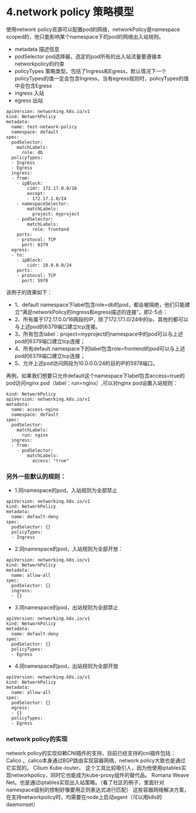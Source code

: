 # 4.network policy 策略模型
使用network policy资源可以配置pod的网络，networkPolicy是namespace scoped的，他只能影响某个namespace下的pod的网络出入站规则。

+ metadata 描述信息
+ podSelector pod选择器，选定的pod所有的出入站流量要遵循本networkpolicy的约束
+ policyTypes 策略类型。包括了Ingress和Egress，默认情况下一个policyTypes的值一定会包含Ingress，当有egress规则时，policyTypes的值中会包含Egress
+ ingress 入站
+ egress 出站

```
apiVersion: networking.k8s.io/v1
kind: NetworkPolicy
metadata:
  name: test-network-policy
  namespace: default
spec:
  podSelector:
    matchLabels:
      role: db
  policyTypes:
  - Ingress
  - Egress
  ingress:
  - from:
    - ipBlock:
        cidr: 172.17.0.0/16
        except:
        - 172.17.1.0/24
    - namespaceSelector:
        matchLabels:
          project: myproject
    - podSelector:
        matchLabels:
          role: frontend
    ports:
    - protocol: TCP
      port: 6379
  egress:
  - to:
    - ipBlock:
        cidr: 10.0.0.0/24
    ports:
    - protocol: TCP
      port: 5978
```

该例子的效果如下：
- 1、default namespace下label包含role=db的pod，都会被隔绝，他们只能建立“满足networkPolicy的ingress和egress描述的连接”。即2-5点：
- 2、所有属于172.17.0.0/16网段的IP，除了172.17.1.0/24中的ip，其他的都可以与上述pod的6379端口建立tcp连接。
- 3、所有包含label：project=myproject的namespace中的pod可以与上述pod的6379端口建立tcp连接；
- 4、所有default namespace下的label包含role=frontend的pod可以与上述pod的6379端口建立tcp连接；
- 5、允许上述pod访问网段为10.0.0.0/24的目的IP的5978端口。

再例，如果我们想要只允许default这个namespace下label包含access=true的pod访问nginx pod（label：run=nginx）,可以对nginx pod设置入站规则：

```
kind: NetworkPolicy
apiVersion: networking.k8s.io/v1
metadata:
  name: access-nginx
  namespace: default
spec:
  podSelector:
    matchLabels:
      run: nginx
  ingress:
  - from:
    - podSelector:
        matchLabels:
          access: "true"
```


### 另外一些默认的规则：
- 1.同namespace的pod，入站规则为全部禁止
```
apiVersion: networking.k8s.io/v1
kind: NetworkPolicy
metadata:
  name: default-deny
spec:
  podSelector: {}
  policyTypes:
  - Ingress
``` 
- 2.同namespace的pod，入站规则为全部开放：
```
apiVersion: networking.k8s.io/v1
kind: NetworkPolicy
metadata:
  name: allow-all
spec:
  podSelector: {}
  ingress:
  - {}
```  
- 3.同namespace的pod，出站规则为全部禁止
```
apiVersion: networking.k8s.io/v1
kind: NetworkPolicy
metadata:
  name: default-deny
spec:
  podSelector: {}
  policyTypes:
  - Egress
```
- 4.同namespace的pod，出站规则为全部开放
```
apiVersion: networking.k8s.io/v1
kind: NetworkPolicy
metadata:
  name: allow-all
spec:
  podSelector: {}
  egress:
  - {}
  policyTypes:
  - Egress
```

### network policy的实现
network policy的实现仰赖CNI插件的支持，目前已经支持的cni插件包括：
Calico 。calico本身通过BGP路由实现容器网络，network policy大致也是通过它实现的。
Cilium
Kube-router。 这个工具比较吸引人，因为他使用iptables实现networkpolicy，同时它也能成为kube-proxy组件的替代品。
Romana
Weave Net。也是通过iptables实现出入站策略。（看了社区的例子，里面针对namespace级别的控制好像要用正则表达式进行匹配）
这些容器网络解决方案，在支持networkpolicy时，均需要在node上启动agent（可以用k8s的daemonset）